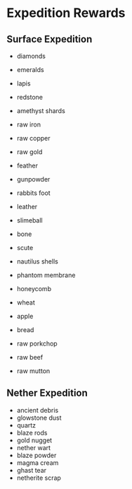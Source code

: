 # Expedition Rewards

## Surface Expedition
- diamonds
- emeralds
- lapis
- redstone
- amethyst shards
- raw iron
- raw copper
- raw gold

- feather
- gunpowder
- rabbits foot
- leather
- slimeball
- bone
- scute
- nautilus shells
- phantom membrane
- honeycomb

- wheat
- apple
- bread
- raw porkchop
- raw beef
- raw mutton

## Nether Expedition
- ancient debris
- glowstone dust
- quartz
- blaze rods
- gold nugget
- nether wart
- blaze powder
- magma cream
- ghast tear
- netherite scrap
